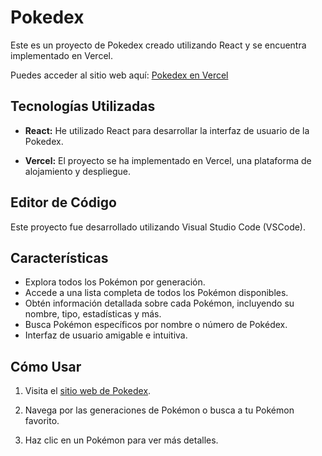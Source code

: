 # Pokedex

Este es un proyecto de Pokedex creado utilizando React y se encuentra implementado en Vercel.

Puedes acceder al sitio web aquí: [Pokedex en Vercel](https://pokedex-gpymiced6-eduardoe92.vercel.app/pokedex)

## Tecnologías Utilizadas

- **React:** He utilizado React para desarrollar la interfaz de usuario de la Pokedex.

- **Vercel:** El proyecto se ha implementado en Vercel, una plataforma de alojamiento y despliegue.

## Editor de Código

Este proyecto fue desarrollado utilizando Visual Studio Code (VSCode).

## Características

- Explora todos los Pokémon por generación.
- Accede a una lista completa de todos los Pokémon disponibles.
- Obtén información detallada sobre cada Pokémon, incluyendo su nombre, tipo, estadísticas y más.
- Busca Pokémon específicos por nombre o número de Pokédex.
- Interfaz de usuario amigable e intuitiva.

## Cómo Usar

1. Visita el [sitio web de Pokedex](https://pokedex-gpymiced6-eduardoe92.vercel.app/pokedex).

2. Navega por las generaciones de Pokémon o busca a tu Pokémon favorito.

3. Haz clic en un Pokémon para ver más detalles.
